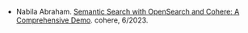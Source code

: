 - Nabila Abraham. [Semantic Search with OpenSearch and Cohere: A Comprehensive Demo](https://cohere.com/blog/semantic-search-open-search-demo). cohere, 6/2023.
